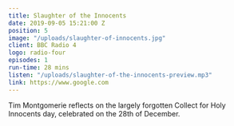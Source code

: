 ```yaml
---
title: Slaughter of the Innocents
date: 2019-09-05 15:21:00 Z
position: 5
image: "/uploads/slaughter-of-innocents.jpg"
client: BBC Radio 4
logo: radio-four
episodes: 1
run-time: 28 mins
listen: "/uploads/slaughter-of-the-innocents-preview.mp3"
link: https://www.google.com
---
```


Tim Montgomerie reflects on the largely forgotten Collect for Holy Innocents day, celebrated on the 28th of December.